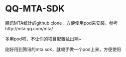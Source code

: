QQ-MTA-SDK
==========

腾讯MTA统计的github clone，方便使用pod来安装。参考http://mta.qq.com/mta/

多用pod吧，不让你的项目配置乱出翔~

刚好用到腾讯的mta sdk，就顺手做一个pod上来，方便使用

